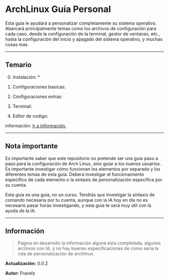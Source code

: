 # ArchLinux Guía Personal


Esta guía le ayudará a personalizar completamente su sistema operativo. Abarcará principalmente temas como los archivos de configuración para cada caso, desde la configuración de la terminal, gestor de ventanas, etc., hasta la configuración del inicio y apagado del sistema operativo, y muchas cosas mas.

---

## Temario 

0. Instalación: 
   * 

1. Configuraciones basicas: 

2. Configuraciones extras: 

3. Terminal: 

4. Editor de codigo: 

información: [Ir a información.](#información)

---

## Nota importante

Es importante saber que este repositorio no pretende ser una guía paso a paso para la configuración de Arch Linux, sino guiar a los nuevos usuarios. Es importante investigar cómo funcionan los elementos por separado y los diferentes temas de esta guía. Deberá investigar el funcionamiento específico de cada elemento o la sintaxis de personalización específica por su cuenta.

Esta guía es una guía, no un curso. Tendrás que investigar la sintaxis de comando necesaria por tu cuenta, aunque con la IA hoy en día no es necesario pasar horas investigando, y esta guía te será muy útil con la ayuda de la IA.

---

## Información

> Pagina en desarrollo la información alguna esta completada, algunos archivos con IA, y no hay buenas especificaciones de como seria la ruta de personalización de archlinux.

**Actualización:** 0.0.2

**Autor:** Fravelz

